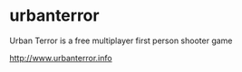 urbanterror
===========

Urban Terror is a free multiplayer first person shooter game

http://www.urbanterror.info
